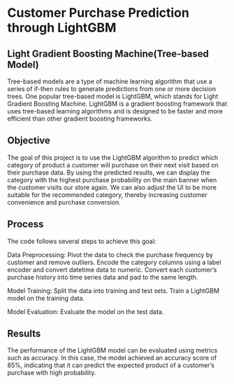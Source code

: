 # Customer Purchase Prediction through LightGBM
## Light Gradient Boosting Machine(Tree-based Model)
Tree-based models are a type of machine learning algorithm that use a series of if-then rules to generate predictions from one or more decision trees. One popular tree-based model is LightGBM, which stands for Light Gradient Boosting Machine. LightGBM is a gradient boosting framework that uses tree-based learning algorithms and is designed to be faster and more efficient than other gradient boosting frameworks.

## Objective
The goal of this project is to use the LightGBM algorithm to predict which category of product a customer will purchase on their next visit based on their purchase data. By using the predicted results, we can display the category with the highest purchase probability on the main banner when the customer visits our store again. We can also adjust the UI to be more suitable for the recommended category, thereby increasing customer convenience and purchase conversion.

## Process
The code follows several steps to achieve this goal:

Data Preprocessing: Pivot the data to check the purchase frequency by customer and remove outliers. Encode the category columns using a label encoder and convert datetime data to numeric. Convert each customer’s purchase history into time series data and pad to the same length.

Model Training: Split the data into training and test sets. Train a LightGBM model on the training data.

Model Evaluation: Evaluate the model on the test data. 

## Results
The performance of the LightGBM model can be evaluated using metrics such as accuracy. In this case, the model achieved an accuracy score of 85%, indicating that it can predict the expected product of a customer’s purchase with high probability. 
